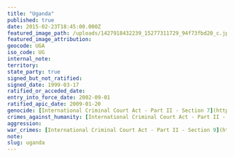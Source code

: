 ```yaml
---
title: "Uganda"
published: true
date: 2015-02-23T18:45:00.000Z
featured_image_path: /uploads/1427918432239_15277311729_94f73fbd20_c.jpg
featured_image_attribution:
geocode: UGA
iso_code: UG
internal_note:
territory:
state_party: true
signed_but_not_ratified:
signed_date: 1999-03-17
ratified_or_acceded_date:
entry_into_force_date: 2002-09-01
ratified_apic_date: 2009-01-20
genocide: [International Criminal Court Act - Part II - Section 7](https://iccdb.hrlc.net/data/doc/410/keyword/46/)
crimes_against_humanity: [International Criminal Court Act - Part II - Section 8](https://iccdb.hrlc.net/data/doc/410/keyword/13/)
aggression:
war_crimes: [International Criminal Court Act - Part II - Section 9](https://iccdb.hrlc.net/data/doc/410/keyword/145/)
note:
slug: uganda
---
```

